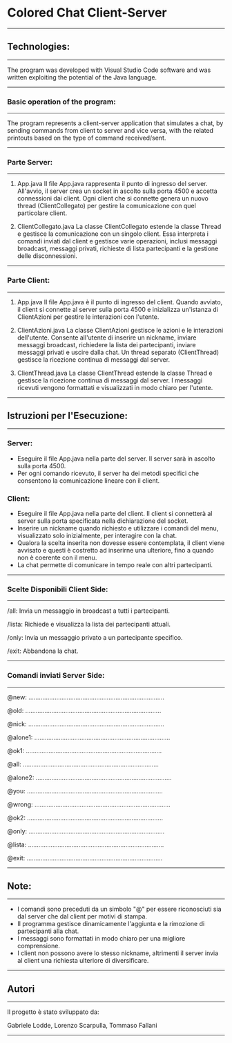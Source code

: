 # Colored Chat Client-Server
---
## Technologies:
---

The program was developed with Visual Studio Code software and was written exploiting the potential of the Java language.

---
### Basic operation of the program:
---

The program represents a client-server application that simulates a chat, by sending commands from client to server and vice versa, with the related printouts based on the type of command received/sent.

---

### Parte Server:
---

1. App.java
Il file App.java rappresenta il punto di ingresso del server. All'avvio, il server crea un socket in ascolto sulla porta 4500 e accetta connessioni dai client. Ogni client che si connette genera un nuovo thread (ClientCollegato) per gestire la comunicazione con quel particolare client.

2. ClientCollegato.java
La classe ClientCollegato estende la classe Thread e gestisce la comunicazione con un singolo client. Essa interpreta i comandi inviati dal client e gestisce varie operazioni, inclusi messaggi broadcast, messaggi privati, richieste di lista partecipanti e la gestione delle disconnessioni.

---
### Parte Client:
---

1. App.java
Il file App.java è il punto di ingresso del client. Quando avviato, il client si connette al server sulla porta 4500 e inizializza un'istanza di ClientAzioni per gestire le interazioni con l'utente.

2. ClientAzioni.java
La classe ClientAzioni gestisce le azioni e le interazioni dell'utente. Consente all'utente di inserire un nickname, inviare messaggi broadcast, richiedere la lista dei partecipanti, inviare messaggi privati e uscire dalla chat. Un thread separato (ClientThread) gestisce la ricezione continua di messaggi dal server.

3. ClientThread.java
La classe ClientThread estende la classe Thread e gestisce la ricezione continua di messaggi dal server. I messaggi ricevuti vengono formattati e visualizzati in modo chiaro per l'utente.

---

## Istruzioni per l'Esecuzione:
---

### Server: 

- Eseguire il file App.java nella parte del server. Il server sarà in ascolto sulla porta 4500.
- Per ogni comando ricevuto, il server ha dei metodi specifici che consentono la comunicazione lineare con il client.

### Client: 

- Eseguire il file App.java nella parte del client. Il client si connetterà al server sulla porta specificata nella dichiarazione del socket.
- Inserire un nickname quando richiesto e utilizzare i comandi del menu, visualizzato solo inizialmente, per interagire con la chat.
- Qualora la scelta inserita non dovesse essere contemplata, il client viene avvisato e questi è costretto ad inserirne una ulteriore, fino a quando non è coerente con il menu.
- La chat permette di comunicare in tempo reale con altri partecipanti.

---

### Scelte Disponibili Client Side:
---

/all: Invia un messaggio in broadcast a tutti i partecipanti.

/lista: Richiede e visualizza la lista dei partecipanti attuali.

/only: Invia un messaggio privato a un partecipante specifico.

/exit: Abbandona la chat.

---

### Comandi inviati Server Side:
---

@new: ..............................................................................

@old: ..............................................................................

@nick: ..............................................................................

@alone1: ..............................................................................

@ok1: ..............................................................................

@all: ..............................................................................

@alone2: ..............................................................................

@you: ..............................................................................

@wrong: ..............................................................................

@ok2: ..............................................................................

@only: ..............................................................................

@lista: ..............................................................................

@exit: ..............................................................................

---
## Note:
---

- I comandi sono preceduti da un simbolo "@" per essere riconosciuti sia dal server che dal client per motivi di stampa.
- Il programma gestisce dinamicamente l'aggiunta e la rimozione di partecipanti alla chat.
- I messaggi sono formattati in modo chiaro per una migliore comprensione.
- I client non possono avere lo stesso nickname, altrimenti il server invia al client una richiesta ulteriore di diversificare.

---

## Autori
---

Il progetto è stato sviluppato da:

Gabriele Lodde, Lorenzo Scarpulla, Tommaso Fallani

---
